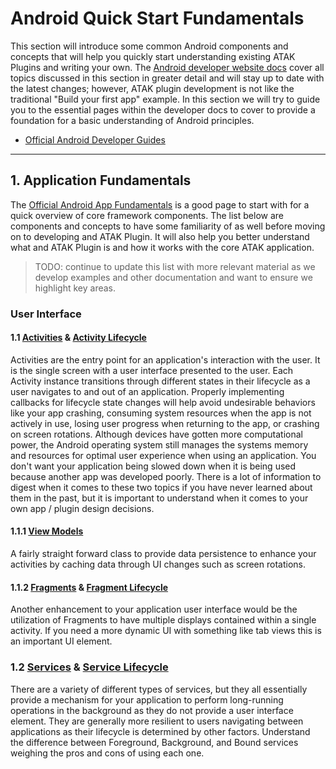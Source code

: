 # Android Quick Start Fundamentals

This section will introduce some common Android components and concepts that will help you quickly start understanding existing ATAK Plugins and writing your own. The [Android developer website docs](https://developer.android.com/docs) cover all topics discussed in this section in greater detail and will stay up to date with the latest changes; however, ATAK plugin development is not like the traditional "Build your first app" example. In this section we will try to guide you to the essential pages within the developer docs to cover to provide a foundation for a basic understanding of Android principles.

- [Official Android Developer Guides](https://developer.android.com/guide)

___

## 1. Application Fundamentals

The [Official Android App Fundamentals](https://developer.android.com/guide/components/fundamentals) is a good page to start with for a quick overview of core framework components. The list below are components and concepts to have some familiarity of as well before moving on to developing and ATAK Plugin. It will also help you better understand what and ATAK Plugin is and how it works with the core ATAK application.

> TODO: continue to update this list with more relevant material as we develop examples and other documentation and want to ensure we highlight key areas.

### User Interface

#### 1.1 [Activities](https://developer.android.com/guide/components/activities/intro-activities) & [Activity Lifecycle](https://developer.android.com/guide/components/activities/activity-lifecycle)

Activities are the entry point for an application's interaction with the user. It is the single screen with a user interface presented to the user. Each Activity instance transitions through different states in their lifecycle as a user navigates to and out of an application. Properly implementing callbacks for lifecycle state changes will help avoid undesirable behaviors like your app crashing, consuming system resources when the app is not actively in use, losing user progress when returning to the app, or crashing on screen rotations. Although devices have gotten more computational power, the Android operating system still manages the systems memory and resources for optimal user experience when using an application. You don't want your application being slowed down when it is being used because another app was developed poorly. There is a lot of information to digest when it comes to these two topics if you have never learned about them in the past, but it is important to understand when it comes to your own app / plugin design decisions.

#### 1.1.1 [View Models](https://developer.android.com/topic/libraries/architecture/viewmodel)

A fairly straight forward class to provide data persistence to enhance your activities by caching data through UI changes such as screen rotations.

#### 1.1.2 [Fragments](https://developer.android.com/guide/fragments) & [Fragment Lifecycle](https://developer.android.com/guide/fragments/lifecycle)

Another enhancement to your application user interface would be the utilization of Fragments to have multiple displays contained within a single activity. If you need a more dynamic UI with something like tab views this is an important UI element.

### 1.2 [Services](https://developer.android.com/guide/components/services) & [Service Lifecycle](https://developer.android.com/guide/components/services#Lifecycle)

There are a variety of different types of services, but they all essentially provide a mechanism for your application to perform long-running operations in the background as they do not provide a user interface element. They are generally more resilient to users navigating between applications as their lifecycle is determined by other factors. Understand the difference between Foreground, Background, and Bound services weighing the pros and cons of using each one.
